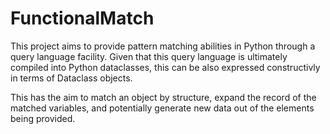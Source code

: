 # FunctionalMatch

This project aims to provide pattern matching abilities in Python through a query language facility. Given that this query language is ultimately compiled into Python dataclasses, this can be also expressed constructivly in terms of Dataclass objects.

This has the aim to match an object by structure, expand the record of the matched variables, and potentially generate new data out of the elements being provided.